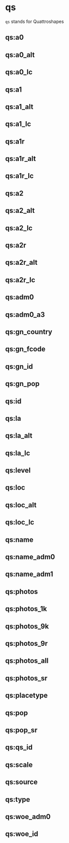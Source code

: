 # qs

`qs` stands for Quattroshapes

## qs:a0

## qs:a0_alt

## qs:a0_lc

## qs:a1

## qs:a1_alt

## qs:a1_lc

## qs:a1r

## qs:a1r_alt

## qs:a1r_lc

## qs:a2

## qs:a2_alt

## qs:a2_lc

## qs:a2r

## qs:a2r_alt

## qs:a2r_lc

## qs:adm0

## qs:adm0_a3

## qs:gn_country

## qs:gn_fcode

## qs:gn_id

## qs:gn_pop

## qs:id

## qs:la

## qs:la_alt

## qs:la_lc

## qs:level

## qs:loc

## qs:loc_alt

## qs:loc_lc

## qs:name

## qs:name_adm0

## qs:name_adm1

## qs:photos

## qs:photos_1k

## qs:photos_9k

## qs:photos_9r

## qs:photos_all

## qs:photos_sr

## qs:placetype

## qs:pop

## qs:pop_sr

## qs:qs_id

## qs:scale

## qs:source

## qs:type

## qs:woe_adm0

## qs:woe_id